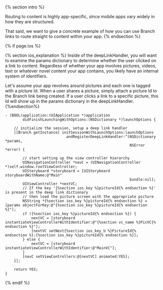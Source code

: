 {% section intro %}

Routing to content is highly app-specific, since mobile apps vary widely in how they are structured.

That said, we want to give a concrete example of how you can use Branch links to route straight to content within your app.
{% endsection %}

{% if page.ios %}

{% section ios_explanation %}
Inside of the deepLinkHandler, you will want to examine the params dictionary to determine whether the user clicked on a link to content. Regardless of whether your app involves pictures, videos, text or whatever novel content your app contains, you likely have an internal system of identifiers.

Let's assume your app revolves around pictures and each one is tagged with a picture Id. When a user shares a picture, simply attach a picture Id to the Branch link being created. If a user clicks a link to a specific picture, this Id will show up in the params dictionary in the deepLinkHandler.
{%endsection%}

~~~ objc
- (BOOL)application:(UIApplication *)application
        didFinishLaunchingWithOptions:(NSDictionary *)launchOptions {

    // initialize the session, setup a deep link handler
    [[Branch getInstance] initSessionWithLaunchOptions:launchOptions
                            andRegisterDeepLinkHandler:^(NSDictionary *params,
                                                         NSError *error) {

        // start setting up the view controller hierarchy
    	UINavigationController *navC = (UINavigationController *)self.window.rootViewController;
    	UIStoryboard *storyboard = [UIStoryboard storyboardWithName:@"Main"
                                                         bundle:nil];
    	UIViewController *nextVC;
    	// If the key '{%section ios_key %}pictureId{% endsection %}' is present in the deep link dictionary
    	// then load the picture screen with the appropriate picture
    	NSString *{%section ios_key %}pictureId{% endsection %} = [params objectForKey:@"{%section ios_key %}pictureId{% endsection %}"];
    	if ({%section ios_key %}pictureId{% endsection %}) {
            nextVC = [storyboard instantiateViewControllerWithIdentifier:@"{%section vc_name %}PicVC{% endsection %}"];
            [nextVC setNext{%section ios_key_U %}PictureId{% endsection %}:{%section ios_key %}pictureId{% endsection %}];
    	} else {
        	nextVC = [storyboard instantiateViewControllerWithIdentifier:@"MainVC"];
    	}
        [navC setViewControllers:@[nextVC] animated:YES];
    }];

    return YES;
}
~~~


{% endif %}